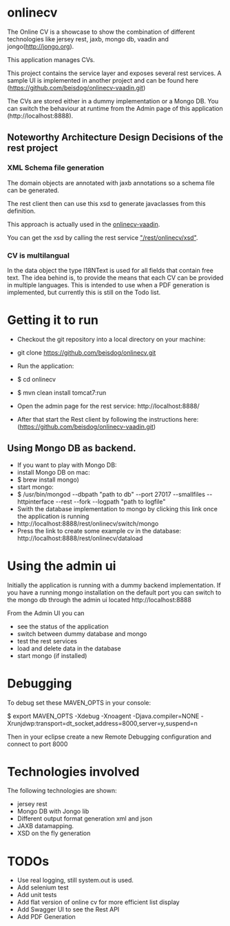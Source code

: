 # onlinecv

The Online CV is a showcase to show the combination of different technologies like jersey rest, jaxb, mongo db, vaadin and jongo(http://jongo.org).

This application manages CVs. 

This project contains the service layer and exposes several rest services.
A sample UI is implemented in another project and can be found here (https://github.com/beisdog/onlinecv-vaadin.git)

The CVs are stored either in a dummy implementation or a Mongo DB. 
You can switch the behaviour at runtime from the Admin page of this application (http://localhost:8888). 

## Noteworthy Architecture Design Decisions of the rest project

### XML Schema file generation
The domain objects are annotated with jaxb annotations so a schema file can be generated.

The rest client then can use this xsd to generate javaclasses from this definition. 

This approach is actually used in the [onlinecv-vaadin](https://github.com/beisdog/onlinecv-vaadin.git).

You can get the xsd by calling the rest service ["/rest/onlinecv/xsd"](http://localhost:8888/rest/onlinecv/xsd).

### CV is multilangual
In the data object the type I18NText is used for all fields that contain free text. The idea behind is, to provide the means that each CV can
be provided in multiple languages. This is intended to use when a PDF generation is implemented, but currently this is still on the Todo list.  


# Getting it to run
* Checkout the git repository into a local directory on your machine:
 * git clone https://github.com/beisdog/onlinecv.git

* Run the application:
 * $ cd onlinecv
 * $ mvn clean install tomcat7:run
* Open the admin page for the rest service: http://localhost:8888/
* After that start the Rest client by following the instructions here: (https://github.com/beisdog/onlinecv-vaadin.git)

## Using Mongo DB as backend.
* If you want to play with Mongo DB: 
 * install Mongo DB on mac: 
  * $ brew install mongo)
 * start mongo: 
  * $ /usr/bin/mongod --dbpath "path to db" --port 27017 --smallfiles --httpinterface --rest --fork --logpath "path to logfile"
 * Swith the database implementation to mongo by clicking this link once the application is running
  * http://localhost:8888/rest/onlinecv/switch/mongo
  * Press the link to create some example cv in the database: http://localhost:8888/rest/onlinecv/dataload

# Using the admin ui
Initially the application is running with a dummy backend implementation. If you have a running mongo installation on the default port
you can switch to the mongo db through the admin ui located http://localhost:8888 

From the Admin UI you can 
* see the status of the application
* switch between dummy database and mongo
* test the rest services
* load and delete data in the database
* start mongo (if installed)

# Debugging
To debug set these MAVEN_OPTS in your console:

$ export MAVEN_OPTS -Xdebug -Xnoagent -Djava.compiler=NONE -Xrunjdwp:transport=dt_socket,address=8000,server=y,suspend=n

Then in your eclipse create a new Remote Debugging configuration and connect to port 8000

# Technologies involved
The following technologies are shown:

* jersey rest 
* Mongo DB with Jongo lib
* Different output format generation xml and json
* JAXB datamapping.
* XSD on the fly generation

# TODOs
* Use real logging, still system.out is used.
* Add selenium test
* Add unit tests
* Add flat version of online cv for more efficient list display
* Add Swagger UI to see the Rest API
* Add PDF Generation


